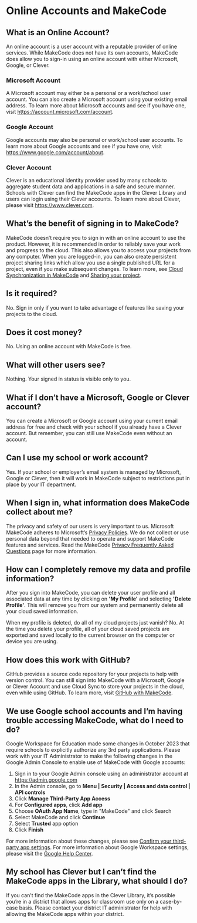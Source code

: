 # Online Accounts and MakeCode

## What is an Online Account?

An online account is a user account with a reputable provider of online services. While MakeCode does not have its own accounts, MakeCode does allow you to sign-in using an online account with either Microsoft, Google, or Clever.

### Microsoft Account

A Microsoft account may either be a personal or a work/school user account. You can also create a Microsoft account using your existing email address. To learn more about Microsoft accounts and see if you have one, visit https://account.microsoft.com/account.

### Google Account

Google accounts may also be personal or work/school user accounts. To learn more about Google accounts and see if you have one, visit https://www.google.com/account/about.

### Clever Account

Clever is an educational identity provider used by many schools to aggregate student data and applications in a safe and secure manner. Schools with Clever can find the MakeCode apps in the Clever Library and users can login using their Clever accounts. To learn more about Clever, please visit https://www.clever.com.

## What’s the benefit of signing in to MakeCode?

MakeCode doesn’t require you to sign in with an online account to use the product. However, it is recommended in order to reliably save your work and progress to the cloud. This also allows you to access your projects from any computer. When you are logged-in, you can also create persistent project sharing links which allow you use a single published URL for a project, even if you make subsequent changes. To learn more, see [Cloud Synchronization in MakeCode](https://arcade.makecode.com/identity/cloud-sync) and [Sharing your project]( https://arcade.makecode.com/share).

## Is it required?

No. Sign in only if you want to take advantage of features like saving your projects to the cloud.

## Does it cost money?

No. Using an online account with MakeCode is free.

## What will other users see?

Nothing. Your signed in status is visible only to you.

## What if I don’t have a Microsoft, Google or Clever account?

You can create a Microsoft or Google account using your current email address for free and check with your school if you already have a Clever account. But remember, you can still use MakeCode even without an account.

## Can I use my school or work account?

Yes. If your school or employer’s email system is managed by Microsoft, Google or Clever, then it will work in MakeCode subject to restrictions put in place by your IT department.

## When I sign in, what information does MakeCode collect about me?

The privacy and safety of our users is very important to us. Microsoft MakeCode adheres to Microsoft’s [Privacy Policies](https://makecode.com/privacy). We do not collect or use personal data beyond that needed to operate and support MakeCode features and services. Read the MakeCode [Privacy Frequently Asked Questions](https://makecode.com/privacy-faq) page for more information.

## How can I completely remove my data and profile information?

After you sign into MakeCode, you can delete your user profile and all associated data at any time by clicking on **'My Profile'** and selecting **'Delete Profile'**. This will remove you from our system and permanently delete all your cloud saved information.

When my profile is deleted, do all of my cloud projects just vanish?
No. At the time you delete your profile, all of your cloud saved projects are exported and saved locally to the current browser on the computer or device you are using.

## How does this work with GitHub?

GitHub provides a source code repository for your projects to help with version control. You can still sign into MakeCode with a Microsoft, Google or Clever Account and use Cloud Sync to store your projects in the cloud, even while using GitHub. To learn more, visit [GitHub with MakeCode](https://arcade.makecode.com/github).

## We use Google school accounts and I’m having trouble accessing MakeCode, what do I need to do?

Google Workspace for Education made some changes in October 2023 that require schools to explicitly authorize any 3rd party applications. Please work with your IT Administrator to make the following changes in the Google Admin Console to enable use of MakeCode with Google accounts:

1. Sign in to your Google Admin console using an administrator account at https://admin.google.com
2. In the Admin console, go to **Menu | Security | Access and data control | API controls**
3. Click **Manage Third-Party App Access** 
4. For **Configured apps**, click **Add app**
5. Choose **OAuth App Name**, type in "MakeCode" and click Search
6. Select MakeCode and click **Continue**
7. Select **Trusted** app option
8. Click **Finish**

For more information about these changes, please see [Confirm your third-party app settings]( https://support.google.com/a/answer/13289151). For more information about Google Workspace settings, please visit the [Google Help Center]( https://support.google.com/a/answer/7281227).

## My school has Clever but I can’t find the MakeCode apps in the Library, what should I do?

If you can’t find the MakeCode apps in the Clever Library, it’s possible you’re in a district that allows apps for classroom use only on a case-by-case basis. Please contact your district IT administrator for help with allowing the MakeCode apps within your district.
